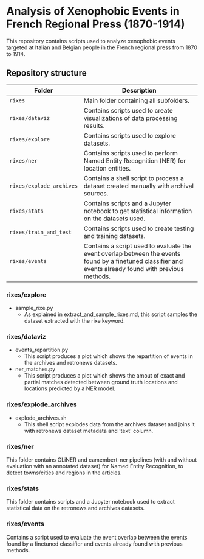 # Analysis of Xenophobic Events in French Regional Press (1870-1914)

This repository contains scripts used to analyze xenophobic events targeted at Italian and Belgian people in the French regional press from 1870 to 1914.

## Repository structure
   Folder | Description |
 |--------|-------------|
 | `rixes` | Main folder containing all subfolders. |
 | `rixes/dataviz` | Contains scripts used to create visualizations of data processing results. |
 | `rixes/explore` | Contains scripts used to explore datasets. |
 | `rixes/ner` | Contains scripts used to perform Named Entity Recognition (NER) for location entities. |
 | `rixes/explode_archives` | Contains a shell script to process a dataset created manually with archival sources. |
 | `rixes/stats` | Contains scripts and a Jupyter notebook to get statistical information on the datasets used. |
 | `rixes/train_and_test` | Contains scripts used to create testing and training datasets. |
 | `rixes/events` | Contains a script used to evaluate the event overlap between the events found by a finetuned classifier and events already found with previous methods.|

### rixes/explore
* sample_rixe.py
    * As explained in extract_and_sample_rixes.md, this script samples the dataset extracted with the rixe keyword.

### rixes/dataviz
* events_repartition.py 
    * This script produces a plot which shows the repartition of events in the archives and retronews datasets.
* ner_matches.py
    * This script produces a plot which shows the amout of exact and partial matches detected between ground truth locations and locations predicted by a NER model.

### rixes/explode_archives
* explode_archives.sh
    * This shell script explodes data from the archives dataset and joins it with retronews dataset metadata and 'text' column.

### rixes/ner
This folder contains GLiNER and camembert-ner pipelines (with and without evaluation with an annotated dataset) for Named Entity Recognition, to detect towns/cities and regions in the articles. 

### rixes/stats
This folder contains scripts and a Jupyter notebook used to extract statistical data on the retronews and archives datasets.

### rixes/events
Contains a script used to evaluate the event overlap between the events found by a finetuned classifier and events already found with previous methods.